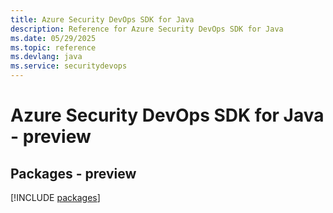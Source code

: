 ```yaml
---
title: Azure Security DevOps SDK for Java
description: Reference for Azure Security DevOps SDK for Java
ms.date: 05/29/2025
ms.topic: reference
ms.devlang: java
ms.service: securitydevops
---
```

# Azure Security DevOps SDK for Java - preview
## Packages - preview
[!INCLUDE [packages](security-devops-index.md)]